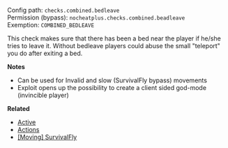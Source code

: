 Config path: `checks.combined.bedleave`  
Permission (bypass): `nocheatplus.checks.combined.beadleave`  
Exemption: `COMBINED_BEDLEAVE`  

This check makes sure that there has been a bed near the player if he/she tries to leave it. Without bedleave players could abuse the small "teleport" you do after exiting a bed.

**Notes**
* Can be used for Invalid and slow (SurvivalFly bypass) movements
* Exploit opens up the possibility to create a client sided god-mode (invincible player)

**Related**
* [Active](General#Active)
* [Actions](General#Actions)
* [[Moving] SurvivalFly](%5BMoving%5D-Survivalfly)